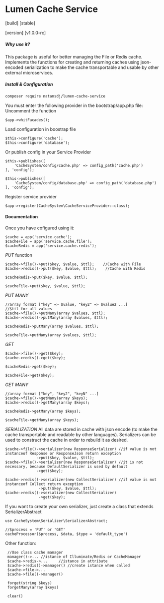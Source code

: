 # Lumen Cache Service
[build] [stable]

[version] [v1.0.0-rc]

##### Why use it?
This package is useful for better managing the File or Redis cache. Implements the functions for creating and returning caches using json-encoded serialization to make the cache transportable and usable by other external microservices.


##### Install & Configuration

    composer require natansdj/lumen-cache-service

You must enter the following provider in the bootstrap/app.php file:
Uncomment the function

    $app->whitFacades();

Load configuration in boostrap file

	$this->configure('cache');
	$this->configure('database');
Or publish config in your Service Provider

    $this->publishes([
        'CacheSystem/config/cache.php' => config_path('cache.php')
    ], 'config');

    $this->publishes([
        'CacheSystem/config/database.php' => config_path('database.php')
    ], 'config');

Register service provider

    $app->register(CacheSystem\CacheServiceProvider::class);

#### Documentation
Once you have cofigured using it:

    $cache = app('service.cache');
    $cacheFile = app('service.cache.file');
    $cacheRedis = app('service.cache.redis');


*PUT* function

    $cache->file()->put($key, $value, $ttl);    //Cache with File
    $cache->redis()->put($key, $value, $ttl);    //Cache with Redis

    $cacheRedis->put($key, $value, $ttl);

    $cacheFile->put($key, $value, $ttl);

*PUT MANY*  

    //array format ["key" => $value, "key2" => $value2 ...]
    //$ttl for all values
    $cache->file()->putMany(array $values, $ttl);
    $cache->redis()->putMany(array $values, $ttl);

    $cacheRedis->putMany(array $values, $ttl);

    $cacheFile->putMany(array $values, $ttl);

*GET*

    $cache->file()->get($key);
    $cache->redis()->get($key);

    $cacheRedis->get($key);

    $cacheFile->get($key);

*GET MANY*

    //array format ["key", "key2", "keyN" ...]
    $cache->file()->getMany(array $keys);
    $cache->redis()->getMany(array $keys);

    $cacheRedis->getMany(array $keys);

    $cacheFile->getMany(array $keys);

*SERIALIZATION*
All data are stored in cache with json encode (to make the cache transportable and readable by other languages).
Serializers can be used to construct the cache in order to rebuild it as desired.


    $cache->file()->serializer(new ResponseSerializer) //if value is not instanceof Response or ResponseJson return exception
                  ->put($key, $value, $ttl);  
    $cache->file()->serializer(new ResponseSerializer) //it is not necessary, because DefaultSerializer is used by default
                  ->get($key);  

    $cache->redis()->serializer(new CollectSerializer) //if value is not instanceof Collect return exception
                   ->put($key, $value, $ttl);  
    $cache->redis()->serializer(new CollectSerializer)
                   ->get($key);

If you want to create your own serializer, just create a class that extends SerializerAbstract

    use CacheSystem\Serializer\SerializerAbstract;

    //$process = 'PUT' or 'GET'
    cacheProcessor($process, $data, $type = 'default_type')

Other function:

     //Use class cache manager
     manager()->... //istance of Illuminate/Redis or CacheManager
     $cache->redis->...		//istance in attribute
     $cache->redis()->manager()	//create istance when called
     $cache->file->...
     $cache->file()->manager()     

     forget(string $keys)
     forgetMany(array $keys)

     clear()
